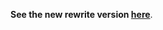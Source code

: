 <p><b>See the new rewrite version <a href="https://github.com/youKnowOwO/yumeko-ts">here</a></b>.</p>
